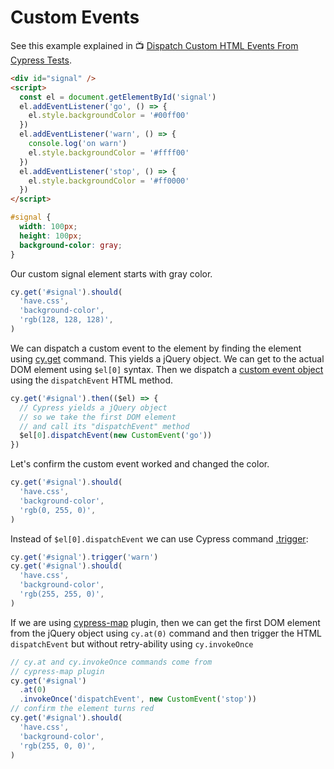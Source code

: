# Custom Events

See this example explained in 📺 [Dispatch Custom HTML Events From Cypress Tests](https://youtu.be/qCqzS3LtSeI).

<!-- fiddle Dispatch custom events -->

```html hide
<div id="signal" />
<script>
  const el = document.getElementById('signal')
  el.addEventListener('go', () => {
    el.style.backgroundColor = '#00ff00'
  })
  el.addEventListener('warn', () => {
    console.log('on warn')
    el.style.backgroundColor = '#ffff00'
  })
  el.addEventListener('stop', () => {
    el.style.backgroundColor = '#ff0000'
  })
</script>
```

```css hide
#signal {
  width: 100px;
  height: 100px;
  background-color: gray;
}
```

Our custom signal element starts with gray color.

```js
cy.get('#signal').should(
  'have.css',
  'background-color',
  'rgb(128, 128, 128)',
)
```

We can dispatch a custom event to the element by finding the element using [cy.get](https://on.cypress.io/get) command. This yields a jQuery object. We can get to the actual DOM element using `$el[0]` syntax. Then we dispatch a [custom event object](https://developer.mozilla.org/en-US/docs/Web/Events/Creating_and_triggering_events) using the `dispatchEvent` HTML method.

```js
cy.get('#signal').then(($el) => {
  // Cypress yields a jQuery object
  // so we take the first DOM element
  // and call its "dispatchEvent" method
  $el[0].dispatchEvent(new CustomEvent('go'))
})
```

Let's confirm the custom event worked and changed the color.

```js
cy.get('#signal').should(
  'have.css',
  'background-color',
  'rgb(0, 255, 0)',
)
```

Instead of `$el[0].dispatchEvent` we can use Cypress command [.trigger](https://on.cypress.io/trigger):

```js
cy.get('#signal').trigger('warn')
cy.get('#signal').should(
  'have.css',
  'background-color',
  'rgb(255, 255, 0)',
)
```

If we are using [cypress-map](https://github.com/bahmutov/cypress-map) plugin, then we can get the first DOM element from the jQuery object using `cy.at(0)` command and then trigger the HTML `dispatchEvent` but without retry-ability using `cy.invokeOnce`

```js
// cy.at and cy.invokeOnce commands come from
// cypress-map plugin
cy.get('#signal')
  .at(0)
  .invokeOnce('dispatchEvent', new CustomEvent('stop'))
// confirm the element turns red
cy.get('#signal').should(
  'have.css',
  'background-color',
  'rgb(255, 0, 0)',
)
```

<!-- fiddle-end -->
